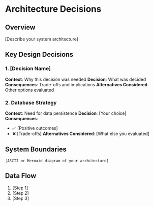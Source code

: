 # Architecture Decisions

## Overview
[Describe your system architecture]

## Key Design Decisions

### 1. [Decision Name]
**Context**: Why this decision was needed
**Decision**: What was decided
**Consequences**: Trade-offs and implications
**Alternatives Considered**: Other options evaluated

### 2. Database Strategy
**Context**: Need for data persistence
**Decision**: [Your choice]
**Consequences**:
- ✅ [Positive outcomes]
- ❌ [Trade-offs]
**Alternatives Considered**: [What else you evaluated]

## System Boundaries
```
[ASCII or Mermaid diagram of your architecture]
```

## Data Flow
1. [Step 1]
2. [Step 2]
3. [Step 3]
